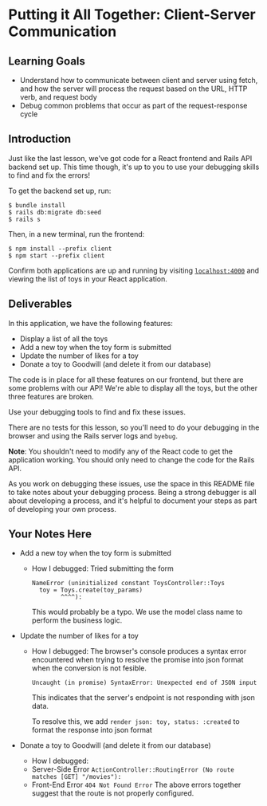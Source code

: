 # Putting it All Together: Client-Server Communication

## Learning Goals

- Understand how to communicate between client and server using fetch, and how
  the server will process the request based on the URL, HTTP verb, and request
  body
- Debug common problems that occur as part of the request-response cycle

## Introduction

Just like the last lesson, we've got code for a React frontend and Rails API
backend set up. This time though, it's up to you to use your debugging skills to
find and fix the errors!

To get the backend set up, run:

```console
$ bundle install
$ rails db:migrate db:seed
$ rails s
```

Then, in a new terminal, run the frontend:

```console
$ npm install --prefix client
$ npm start --prefix client
```

Confirm both applications are up and running by visiting
[`localhost:4000`](http://localhost:4000) and viewing the list of toys in your
React application.

## Deliverables

In this application, we have the following features:

- Display a list of all the toys
- Add a new toy when the toy form is submitted
- Update the number of likes for a toy
- Donate a toy to Goodwill (and delete it from our database)

The code is in place for all these features on our frontend, but there are some
problems with our API! We're able to display all the toys, but the other three
features are broken.

Use your debugging tools to find and fix these issues.

There are no tests for this lesson, so you'll need to do your debugging in the
browser and using the Rails server logs and `byebug`.

**Note**: You shouldn't need to modify any of the React code to get the
application working. You should only need to change the code for the Rails API.

As you work on debugging these issues, use the space in this README file to take
notes about your debugging process. Being a strong debugger is all about
developing a process, and it's helpful to document your steps as part of
developing your own process.

## Your Notes Here

- Add a new toy when the toy form is submitted

  - How I debugged:
   Tried submitting the form
      ```
      NameError (uninitialized constant ToysController::Toys
        toy = Toys.create(toy_params)
              ^^^^):
      ````                            
    This would probably be a typo. We use the model class name to perform the business logic.

- Update the number of likes for a toy

  - How I debugged:
  The browser's console produces a syntax error encountered when trying to resolve the promise into json format when the conversion is not fesible.
      ```
      Uncaught (in promise) SyntaxError: Unexpected end of JSON input
      ```
    This indicates that the server's endpoint is not responding with json data.

    To resolve this, we add
    ```render json: toy, status: :created``` to format the response into json format

- Donate a toy to Goodwill (and delete it from our database)

  - How I debugged:
   * Server-Side Error
    ```ActionController::RoutingError (No route matches [GET] "/movies"):```
    * Front-End Error
    ```404 Not Found Error```
    The above errors together suggest that the route is not properly configured.
